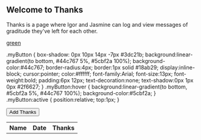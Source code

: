 ## Welcome to Thanks

Thanks is a page where Igor and Jasmine can log and view messages of graditude they've left for each other.


<a href="#" class="myButton">green</a>

.myButton {
	box-shadow: 0px 10px 14px -7px #3dc21b;
	background:linear-gradient(to bottom, #44c767 5%, #5cbf2a 100%);
	background-color:#44c767;
	border-radius:4px;
	border:1px solid #18ab29;
	display:inline-block;
	cursor:pointer;
	color:#ffffff;
	font-family:Arial;
	font-size:13px;
	font-weight:bold;
	padding:6px 12px;
	text-decoration:none;
	text-shadow:0px 1px 0px #2f6627;
}
.myButton:hover {
	background:linear-gradient(to bottom, #5cbf2a 5%, #44c767 100%);
	background-color:#5cbf2a;
}
.myButton:active {
	position:relative;
	top:1px;
}

<button name="button" onclick="window.open('https://forms.gle/A8oPMNc4kJKKskCt5')">Add Thanks</button>

<table id="thanksTable">
    <tr>
      <th>Name</th>
      <th>Date</th>
      <th>Thanks</th>
    </tr>
</table>

<script src="https://code.jquery.com/jquery-3.2.1.min.js"></script>

<script>
var JSONURL = 'https://spreadsheets.google.com/feeds/list/1iw-Evbc7GJPtSG-NmgWxT6iuaP2dG98LLOiJUAEdT7Y/1/public/basic?alt=json';

function callback(data){
    var cells = data.feed.entry;

    for (var i = 0; i < cells.length; i++){
      var rowObj = {};
      rowObj.name = cells[i].title.$t;
      var rowCols = cells[i].content.$t.split(',');
      for (var j = 0; j < rowCols.length; j++){
        var keyVal = rowCols[j].split(':');
        rowObj[keyVal[0].trim()] = keyVal[1].trim();
      }
      var row = '<tr><td>'+rowObj.name+'</td>' +
                 '<td>'+rowObj.date+'</td>' +
                 '<td>'+rowObj.thanks +'</td></tr>';
    	$('#thanksTable').append(row);
    }
}

$(document).ready(function(){
    
    $.ajax({
        url:JSONURL,
        success: function(data){
            callback(data);
        }
    });

});

</script>



